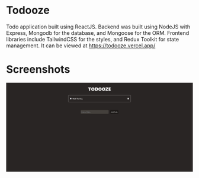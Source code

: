 # Todooze

Todo application built using ReactJS. Backend was built using NodeJS with Express, Mongodb for the database, and Mongoose for the ORM. Frontend libraries include TailwindCSS for the styles, and Redux Toolkit for state management. It can be viewed at https://todooze.vercel.app/

# Screenshots

![Alt text](screenshots/Todooze_pic.png?raw=true)